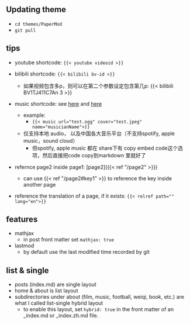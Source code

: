 ## Updating theme
- `cd themes/PaperMod`
- `git pull`

## tips 
- youtube shortcode: `{{< youtube videoid >}}`
- bilibili shortcode: `{{< bilibili bv-id >}}`
    - 如果视频包含多p，则可以在第二个参数设定包含第几p: {{< bilibili BV1TJ411C7An 3 >}}
- music shortcode: see [here](https://hugoloveit.com/zh-cn/theme-documentation-music-shortcode/) and [here](https://github.com/metowolf/MetingJS)
    - example:
        - `{{< music url="test.ogg" cover="test.jpeg" name="musicianName">}}`
    - 仅支持本地 audio， 以及中国各大音乐平台（不支持spotify, apple music，sound cloud）
        - 但spotify, apple music 都在 share下有 copy embed code这个选项，然后直接把code copy到markdown 里就好了

- refernce page2 inside page1: [page2]({{< ref "/page2" >}})
    - can use {{< ref "/page2#key1" >}} to reference the key inside another page

- reference the translation of a page, if it exists: `{{< relref path="" lang="en">}}`

## features 
- mathjax 
    - in post front matter set `mathjax: true`
- lastmod
    - by default use the last modified time recorded by git 

## list & single 
- posts (index.md) are single layout 
- home & about is list layout 
- subdirectories under about (film, music, football, weiqi, book, etc.) are what I called list-single hybrid layout 
    - to enable this layout, set `hybrid: true` in the front matter of an _index.md or _index.zh.md file.